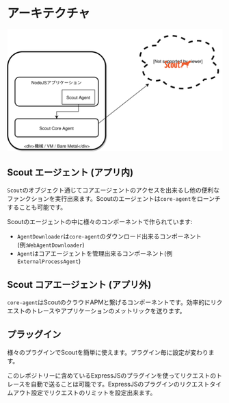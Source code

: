 # アーキテクチャ #

![Basic architecture image](https://github.com/scoutapp/scout_apm_node/blob/master/docs/architecture.jp.svg)

## Scout エージェント (アプリ内) ##

`Scout`のオブジェクト通じてコアエージェントのアクセスを出来るし他の便利なファンクションを実行出来ます。Scoutのエージェントは`core-agent`をローンチすることも可能です。

Scoutのエージェントの中に様々のコンポーネントで作られています:

- `AgentDownloader`は`core-agent`のダウンロード出来るコンポーネント(例:`WebAgentDownloader`)
- `Agent`はコアエージェントを管理出来るコンポーネント(例 `ExternalProcessAgent`)

## Scout コアエージェント (アプリ外) ##

`core-agent`はScoutのクラウドAPMと繋げるコンポーネントです。効率的にリクエストのトレースやアプリケーションのメットリックを送ります。

## プラッグイン ##

様々のプラグインでScoutを簡単に使えます。プラグイン毎に設定が変わります。

このレポジトリーに含めているExpressJSのプラグインを使ってリクエストのトレースを自動で送ることは可能です。ExpressJSのプラグインのリクエストタイムアウト設定でリクエストのリミットを設定出来ます。
